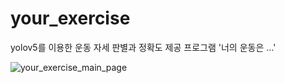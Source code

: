 # your_exercise
yolov5를 이용한 운동 자세 판별과 정확도 제공 프로그램  '너의 운동은 ...'


![your_exercise_main_page](https://user-images.githubusercontent.com/90812508/189012708-80455a9c-2a52-4837-b015-0e1546bcbd9a.jpg)
